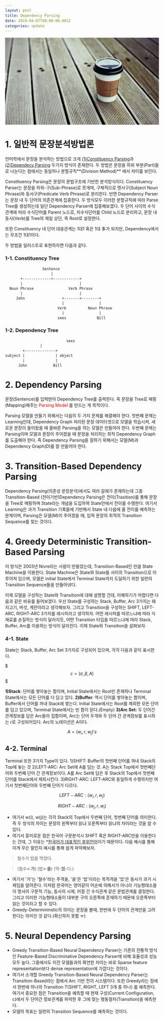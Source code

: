 ```yaml
---
layout: post
title: Dependency Parsing
date: 2019-04-07T00:00:00.001Z
categories: update
---
```

<img src="/images/dependency_parsing/coffee.jpg" class="fit image">


# 1. 일반적 문장분석방법론
<p>
 언어학에서 문장을 분석하는 방법으로 크게 <U>(1)Constituency Parsing</U>과 <U>(2)Dependecy Parsing</U> 두가지 방식이 존재한다. 두 방법은 문장을 하위 부분(Part)들로 나눈다는 점에서는 동일하나 분할규칙**(Division Method)** 에서 차이를 보인다.
</p>

Constituency Parsing은 문장의 문법구조에 기반한 분석방식이다. Constituency Parser는 문장을 하위-구(Sub-Phrase)로 쪼개며, 구체적으로 명사구(Subject Noun Phrase)와 동사구(Predicate Verb Phrase)로 분리한다. 반면 Dependency Parser는 문장 내 두 단어의 의존관계에 집중한다. 두 방식모두 이러한 분할규칙에 따라 Parse Tree를 생성하는데 일단 Dependency Parser에 집중해보겠다. 두 단어 사이의 수식관계에 따라 수식단어를 Parent 노드로, 피수식단어를 Child 노드로 분리하고, 문장 내 동사(Verb)를  Tree의 제일 상단, 즉 Root로 설정한다.

또한 Constituency 내 단어 대응관계는 1대1 혹은 1대 多가 되지만, Dependency에서는 무조건 1대1이다.

두 방법을 일러스트로 표현하자면 다음과 같다.


### 1-1. Constituency Tree

                     Sentence
                         |
           +-------------+------------+
           |                          |
      Noun Phrase                Verb Phrase
           |                          |
         John                 +-------+--------+
                              |                |
                            Verb          Noun Phrase
                              |                |
                            sees              Bill



### 1-2. Dependency Tree

    							sees
                    |
            +--------------+
    subject |              | object
            |              |
          John            Bill



# 2. Dependency Parsing

문장(Sentence)를 입력받아 Dependency Tree를 출력한다. 즉 문장을 Tree로 매핑(Mapping)해주는 <font color='red'> Parsing Model </font>를 만드는 게 목적이다.

Parsing 모델을 만들기 위해서는 다음의 두 가지 문제를 해결해야 한다. 첫번째 문제는 Learning인데, Dependency Graph 처리된 문장 데이터셋으로 모델을 학습시켜, 새로운 문장이 들어왔을 때 올바른 Parsing을 하는 모델은 만들어야 한다. 두번째 문제는 Parsing이며 모델과 문장이 주어졌을 때 문장을 처리하는 최적 Dependency Graph를 도출해야 한다. 즉 Dependency Parsing을 잘하기 위해서는 모델(M)과 Dependency Graph(D)를 잘 만들어야 한다.



# 3. Transition-Based Dependency Parsing

Dependency Parsing(의존성 문장분석)에서도 여러 갈래가 존재하는데 그중 Transition-Based (전이기반)Dependency Parsing은 전이(Trasition)를 통해 문장을 Tree로 매핑하며 State라는 개념을 도입하여 State안에서 전이를 수행한다. 여기서 Learning은 과거 Transition 기록들에 기반해서 State 내 다음에 올 전이를 예측하는 문제이며, Parsing은 모델(M)이 주어졌을 때, 입력 문장의 최적의 Transition Sequence를 찾는 것이다.



# 4. Greedy Deterministic Transition-Based Parsing

이 방식은 2003년 Nivre라는 사람이 만들었는데, Transition-Based인 만큼 State Machine을 이용한다. State Machine은 State와 State들 사이의 Transition으로 이루어져 있으며, 모델은 initial State에서 Terminal State까지 도달하기 위한 일련의 Transition Sequence들을 만들어낸다.

이제 모델을 구성하는 State와 Transition에 대해 설명할 건데, 이해하기가 어렵다면 다음과 같은 비유를 들어보겠다. 우선 State를 구성하는 Stack, Buffer, Arc 3가지는 돼지고기, 버섯, 계란이라고 생각해보자. 그리고 Transition을 구성하는 SHIFT, LEFT-ARC, RIGHT-ARC 3가지를 레시피라고 생각하자. 어떤 레시피를 따르느냐에 따라 식재료를 손질하는 방식이 달라지듯, 어떤 Transition 타입을 따르느냐에 따라 Stack, Buffer, Arc를 이용하는 방식이 달라진다. 이제 State와 Transition을 살펴보자.

### 4-1. State

State는 Stack, Buffer, Arc Set 3가지로 구성되어 있으며, 각각 다음과 같이 표시한다.

$$$
c=(\sigma, \beta, A)
$$$

**1)Stack**: 단어를 쌓아놓는 함이며, Initial State에서는 Root만 존재하나 Terminal State에서는 모든 단어를 다 담고 있다.
**2)Buffer**: 역시 단어를 쌓아놓는 함이며, Buffer에서 단어를 꺼내 Stack에 쌓는다. Initial State에서는 Root를 제외한 모든 단어를 담고 있으며, Terminal State에서는 빈 함이 된다.(Empty)
**3)Arc Set:** 두 단어간 관계정보를 담은 Arc들의 집함이며, Arc는 단어 두개와 두 단어 간 관계정보를 표시하는 r로 구성되어있다. Arc의 노테이션은 A이다.

$$
A= (w_i, r, w_j)'s
$$

## 4-2. Terminal

Terminal 또한 3가지 Type이 있다.
1)SHIFT: Buffer의 첫번째 단어를 꺼내 Stack의 Top에 놓는 것
2)LEFT-ARC:  Arc Set에 A를 담는 것. A는 Stack Top에서 첫번째단어와 두번째 단어 간 관계정보이다. A를 Arc Set에 담은 후 Stack의 Top에서 첫번째 단어를 Stack에서 제외시킨다.
3)RIGHT-ARC: LEFT-ARC와 동일하게 수행하지만 여기서 첫번째단어와 두번째 단어가 다르다.

$$
LEFT-ARC: (w_i, r, w_j)
$$

$$
RIGHT-ARC: (w_j, r, w_i)
$$

- 여기서 w(i), w(j)는 각각 Stack의 Top에서 두번째 단어, 첫번째 단어를 의미한다. 즉 두 방식의 차이는 문장의 왼쪽부터 읽냐 오른쪽부터 읽냐의 차이라는 것을 알 수 있다.
- 여기서 흥미로운 점은 한국어 구문분석시 SHIFT 혹은 RIGHT-ARC만을 이용한다는 건데, 그 이유는 *[한국어가 대표적인 후위언어](http://bozon.nlp.wo.tc/?f=158c7e65826538)이기 때문이다. 다음 예시를 통해 이게 무슨 말인지 예시를 통해 쉽게 파악해보자.

> 철수가 밥을 먹었다.

> (철수←**가**) (밥←**을**) (먹-**었**-다.)

- 여기서 '가'는 '철수'라는 주격을, '을'은 '밥'이라는 목적격을 '었'은 동사가 과거 시제임을 알려준다. 이처럼 한국어는 영어같이 어순에 의해서가 아니라 기능형태소들이 명사의 구문적 기능, 동사의 시제, 어절 간 수식관계 같은 문법관계를 결정한다. 그리고 이러한 기능형태소들이 대부분 구의 오른쪽에 존재하기 때문에 오른쪽부터 읽는 것이라고 할 수 있다.
- Greedy-Determininstic의 의미는 문장을 볼때, 한번에 두 단어의 관계만을 고려한다는 의미인 것 같다.(확신하지 못함 ㅠ)

# 5. Neural Dependency Parsing

- Greedy Transition-Based Neural Dependency Parser는 기존의 전통적 방식인 Feature-Based Discriminative Dependency Parser에 비해 효율성과 성능 모두 높다. 그중에서도 이전 모델들과의 확연한 차이는 바로 Sparse feature representation보다 dense representation에 가깝다는 것이다.
- 여기서 소개할 Greedy Transition-Based Neural Dependency Parser는 Transition-Based라는 점에서 Arc 기반 전이 시스템이다. 또한 Greedy라는 점에서 한번에 하나의 Transition T(SHIFT, RIGHT, LEFT 3개 중 하나) 를 예측한다. 여기서 중요한 점은 Transition을 예측할 때 현재 구성(Current Configuration, c)에서 두 단어간 정보관계를 파악한 후 그에 맞는 행동절차(Transition)을 예측한다.
- 모델의 목표는 일련의 Transition Sequence를 예측하는 것이다.
